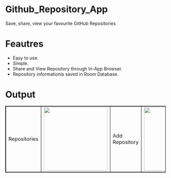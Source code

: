 # Github_Repository_App
Save, share, view your favourite GitHub Repositories


# Feautres 
 - Easy to use.
 - Simple.
 - Share and View Repository through In-App Browser.
 - Repository informationis saved in Room Database.


# Output 

<table style="border: 1px solid black;">
            <tr>
                <td  style="border: 1px solid black ;">
                    Repositories
                </td>
                <td  style="border: 1px solid black ;">
                    <img src="https://user-images.githubusercontent.com/106223361/174013218-a6f3a40f-a779-4c0f-a671-4c2728cff591.jpg"   width="200">
                </td>
                <td  style="border: 1px solid black ;">
                    Add Repository
                </td>
                <td  style="border: 1px solid black ;">
                    <img src="https://user-images.githubusercontent.com/106223361/174013366-6855fd16-9194-4735-b9dd-afc1af728174.jpg"   width="200">
                </td>
                 <td  style="border: 1px solid black ;">
                    Open Repository
                </td>
                <td  style="border: 1px solid black ;">
                    <img src="https://user-images.githubusercontent.com/106223361/174013558-3edec4de-375f-48f6-b4b6-6aad1bf4942c.jpg"   width="200">
                </td>
            </tr>

 

